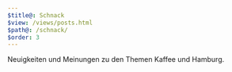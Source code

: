 ```yaml
---
$title@: Schnack
$view: /views/posts.html
$path@: /schnack/
$order: 3
---
```


Neuigkeiten und Meinungen zu den Themen Kaffee und Hamburg.